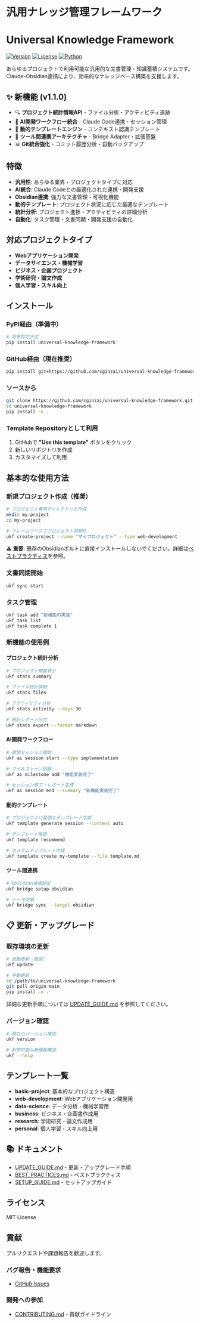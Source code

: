 # 汎用ナレッジ管理フレームワーク
# Universal Knowledge Framework

[![Version](https://img.shields.io/badge/version-1.1.0-blue.svg)](https://github.com/smiyake/universal-knowledge-framework)
[![License](https://img.shields.io/badge/license-MIT-green.svg)](LICENSE)
[![Python](https://img.shields.io/badge/python-3.10+-blue.svg)](https://python.org)

あらゆるプロジェクトで利用可能な汎用的な文書管理・知識蓄積システムです。Claude-Obsidian連携により、効率的なナレッジベース構築を支援します。

## ✨ 新機能 (v1.1.0)

- 🔍 **プロジェクト統計情報API** - ファイル分析・アクティビティ追跡
- 🤖 **AI開発ワークフロー統合** - Claude Code連携・セッション管理
- 📄 **動的テンプレートエンジン** - コンテキスト認識テンプレート
- 🌉 **ツール間連携アーキテクチャ** - Bridge Adapter・拡張基盤
- 📊 **Git統合強化** - コミット履歴分析・自動バックアップ

## 特徴

- **汎用性**: あらゆる業界・プロジェクトタイプに対応
- **AI統合**: Claude Codeとの最適化された連携・開発支援
- **Obsidian連携**: 強力な文書管理・可視化機能
- **動的テンプレート**: プロジェクト状況に応じた最適なテンプレート
- **統計分析**: プロジェクト進捗・アクティビティの詳細分析
- **自動化**: タスク管理・文書同期・開発支援の自動化

## 対応プロジェクトタイプ

- **Webアプリケーション開発**
- **データサイエンス・機械学習**
- **ビジネス・企画プロジェクト**
- **学術研究・論文作成**
- **個人学習・スキル向上**

## インストール

### PyPI経由（準備中）

```bash
# 将来対応予定
pip install universal-knowledge-framework
```

### GitHub経由（現在推奨）

```bash
pip install git+https://github.com/cginzai/universal-knowledge-framework.git
```

### ソースから

```bash
git clone https://github.com/cginzai/universal-knowledge-framework.git
cd universal-knowledge-framework
pip install -e .
```

### Template Repositoryとして利用

1. GitHubで **"Use this template"** ボタンをクリック
2. 新しいリポジトリを作成
3. カスタマイズして利用

## 基本的な使用方法

### 新規プロジェクト作成（推奨）

```bash
# プロジェクト専用ディレクトリを作成
mkdir my-project
cd my-project

# フレームワークでプロジェクト初期化
ukf create-project --name "マイプロジェクト" --type web-development
```

⚠️ **重要**: 既存のObsidianボルトに直接インストールしないでください。詳細は[ベストプラクティス](BEST_PRACTICES.md)を参照。

### 文書同期開始

```bash
ukf sync start
```

### タスク管理

```bash
ukf task add "新機能の実装"
ukf task list
ukf task complete 1
```

### 新機能の使用例

#### プロジェクト統計分析
```bash
# プロジェクト概要表示
ukf stats summary

# ファイル統計詳細
ukf stats files

# アクティビティ分析
ukf stats activity --days 30

# 統計レポート出力
ukf stats export --format markdown
```

#### AI開発ワークフロー
```bash
# 開発セッション開始
ukf ai session start --type implementation

# マイルストーン記録
ukf ai milestone add "機能実装完了"

# セッション終了・レポート生成
ukf ai session end --summary "新機能実装完了"
```

#### 動的テンプレート
```bash
# プロジェクトに最適なテンプレート生成
ukf template generate session --context auto

# テンプレート推奨
ukf template recommend

# カスタムテンプレート作成
ukf template create my-template --file template.md
```

#### ツール間連携
```bash
# Obsidian連携設定
ukf bridge setup obsidian

# データ同期
ukf bridge sync --target obsidian
```

## 📋 更新・アップグレード

### 既存環境の更新

```bash
# 自動更新（推奨）
ukf update

# 手動更新
cd /path/to/universal-knowledge-framework
git pull origin main
pip install -e .
```

詳細な更新手順については [UPDATE_GUIDE.md](UPDATE_GUIDE.md) を参照してください。

### バージョン確認

```bash
# 現在のバージョン確認
ukf version

# 利用可能な新機能確認
ukf --help
```

## テンプレート一覧

- **basic-project**: 基本的なプロジェクト構造
- **web-development**: Webアプリケーション開発用
- **data-science**: データ分析・機械学習用
- **business**: ビジネス・企画書作成用
- **research**: 学術研究・論文作成用
- **personal**: 個人学習・スキル向上用

## 📚 ドキュメント

- [UPDATE_GUIDE.md](UPDATE_GUIDE.md) - 更新・アップグレード手順
- [BEST_PRACTICES.md](BEST_PRACTICES.md) - ベストプラクティス
- [SETUP_GUIDE.md](SETUP_GUIDE.md) - セットアップガイド

## ライセンス

MIT License

## 貢献

プルリクエストや課題報告を歓迎します。

### バグ報告・機能要求
- [GitHub Issues](https://github.com/smiyake/universal-knowledge-framework/issues)

### 開発への参加
- [CONTRIBUTING.md](CONTRIBUTING.md) - 貢献ガイドライン